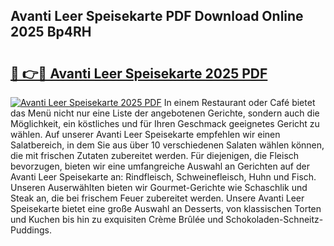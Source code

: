## Avanti Leer Speisekarte PDF Download Online 2025 Bp4RH

# <h2><a href="http://gcbxol.nevu.top/?p=Avanti+Leer+Speisekarte">🔗 👉🔴 Avanti Leer Speisekarte 2025 PDF</a></h2>

[![Avanti Leer Speisekarte 2025 PDF](https://i.imgur.com/dBaPXMq.png)](http://gcbxol.nevu.top/?p=Avanti+Leer+Speisekarte)
In einem Restaurant oder Café bietet das Menü nicht nur eine Liste der angebotenen Gerichte, sondern auch die Möglichkeit, ein köstliches und für Ihren Geschmack geeignetes Gericht zu wählen. Auf unserer Avanti Leer Speisekarte empfehlen wir einen Salatbereich, in dem Sie aus über 10 verschiedenen Salaten wählen können, die mit frischen Zutaten zubereitet werden. Für diejenigen, die Fleisch bevorzugen, bieten wir eine umfangreiche Auswahl an Gerichten auf der Avanti Leer Speisekarte an: Rindfleisch, Schweinefleisch, Huhn und Fisch. Unseren Auserwählten bieten wir Gourmet-Gerichte wie Schaschlik und Steak an, die bei frischem Feuer zubereitet werden. Unsere Avanti Leer Speisekarte bietet eine große Auswahl an Desserts, von klassischen Torten und Kuchen bis hin zu exquisiten Crème Brûlée und Schokoladen-Schneitz-Puddings.
